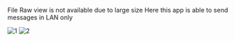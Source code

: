 File Raw view is not available due to large size 
Here this app is able to send messages in LAN only



![1](https://github.com/user-attachments/assets/b0c08b7f-1c02-49d8-9fe9-5bbd98e672f8)   ![2](https://github.com/user-attachments/assets/4a5eb4d5-5468-44b5-b7f2-5dd97d20d9ca)




